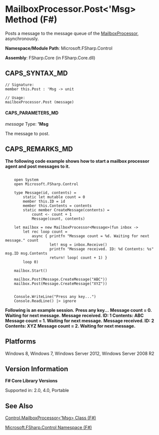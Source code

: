 # MailboxProcessor.Post<'Msg> Method (F#)

Posts a message to the message queue of the [MailboxProcessor](http://msdn.microsoft.com/en-us/library/2052c977-f787-4a0b-b25f-9444e26b5fdf), asynchronously.

**Namespace/Module Path**: Microsoft.FSharp.Control

**Assembly**: FSharp.Core (in FSharp.Core.dll)


## CAPS_SYNTAX_MD

```
// Signature:
member this.Post : 'Msg -> unit

// Usage:
mailboxProcessor.Post (message)
```

#### CAPS_PARAMETERS_MD
*message*
Type: **'Msg**


The message to post.




## CAPS_REMARKS_MD
**The following code example shows how to start a mailbox processor agent and post messages to it.**
```

    open System
    open Microsoft.FSharp.Control

    type Message(id, contents) =
        static let mutable count = 0
        member this.ID = id
        member this.Contents = contents
        static member CreateMessage(contents) =
            count <- count + 1
            Message(count, contents)

    let mailbox = new MailboxProcessor<Message>(fun inbox ->
        let rec loop count =
            async { printfn "Message count = %d. Waiting for next message." count
                    let! msg = inbox.Receive()
                    printfn "Message received. ID: %d Contents: %s" msg.ID msg.Contents
                    return! loop( count + 1) }
        loop 0)

    mailbox.Start()

    mailbox.Post(Message.CreateMessage("ABC"))
    mailbox.Post(Message.CreateMessage("XYZ"))


    Console.WriteLine("Press any key...")
    Console.ReadLine() |> ignore
```

**Following is an example session.**
**Press any key...**
**Message count = 0. Waiting for next message.**
**Message received. ID: 1 Contents: ABC**
**Message count = 1. Waiting for next message.**
**Message received. ID: 2 Contents: XYZ**
**Message count = 2. Waiting for next message.**
## Platforms
Windows 8, Windows 7, Windows Server 2012, Windows Server 2008 R2


## Version Information
**F# Core Library Versions**

Supported in: 2.0, 4.0, Portable




## See Also
[Control.MailboxProcessor&#60;'Msg&#62; Class &#40;F&#35;&#41;](Control.MailboxProcessor%3C%27Msg%3E+Class+%28F%23%29.md)

[Microsoft.FSharp.Control Namespace &#40;F&#35;&#41;](Microsoft.FSharp.Control+Namespace+%28F%23%29.md)


